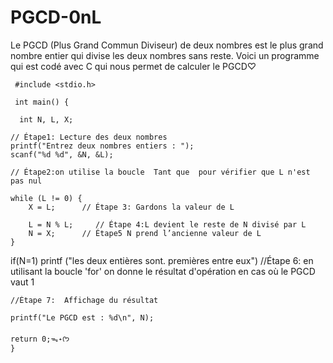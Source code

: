 # PGCD-0nL
Le PGCD (Plus Grand Commun Diviseur) de deux nombres est le plus grand nombre entier qui divise les deux nombres sans reste. Voici un programme qui est codé avec C qui nous permet de calculer le PGCD♡
            
     #include <stdio.h>
            
     int main() {

      int N, L, X;

    // Étape1: Lecture des deux nombres
    printf("Entrez deux nombres entiers : ");
    scanf("%d %d", &N, &L);

    // Étape2:on utilise la boucle  Tant que  pour vérifier que L n'est pas nul

    while (L != 0) {
        X = L;      // Étape 3: Gardons la valeur de L

        L = N % L;     // Étape 4:L devient le reste de N divisé par L
        N = X;      // Étape5 N prend l’ancienne valeur de L
    }
   if(N=1)
  printf ("les deux entières sont.   premières entre eux") //Étape 6: en utilisant la boucle 'for' on donne le résultat d'opération en cas où le PGCD vaut 1

    //Étape 7:  Affichage du résultat

    printf("Le PGCD est : %d\n", N);

    return 0;ᯓ˖ᡣ𐭩
    }
